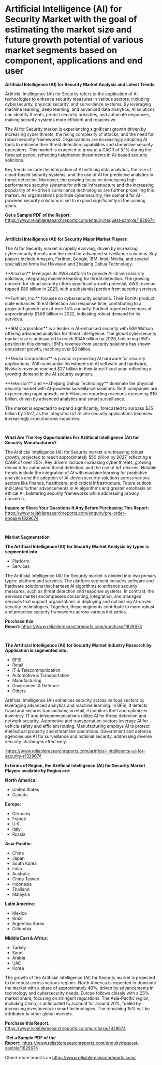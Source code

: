 <p><h1>Artificial Intelligence (AI) for Security Market with the goal of estimating the market size and future growth potential of various market segments based on component, applications and end user</h1></p><p><strong>Artificial Intelligence (AI) for Security Market Analysis and Latest Trends</strong></p>
<p><p>Artificial Intelligence (AI) for Security refers to the application of AI technologies to enhance security measures in various sectors, including cybersecurity, physical security, and surveillance systems. By leveraging machine learning, deep learning, and advanced data analytics, AI solutions can identify threats, predict security breaches, and automate responses, making security systems more efficient and responsive.</p><p>The AI for Security market is experiencing significant growth driven by increasing cyber threats, the rising complexity of attacks, and the need for robust security frameworks. Organizations are increasingly adopting AI tools to enhance their threat detection capabilities and streamline security operations. This market is expected to grow at a CAGR of 5.1% during the forecast period, reflecting heightened investments in AI-based security solutions.</p><p>Key trends include the integration of AI with big data analytics, the rise of cloud-based security systems, and the use of AI for predictive analytics in threat detection. Moreover, the growing focus on developing high-performance security systems for critical infrastructure and the increasing popularity of AI-driven surveillance technologies are further propelling this market. As organizations prioritize cybersecurity, the demand for AI-powered security solutions is set to expand significantly in the coming years.</p></p>
<p><strong>Get a Sample PDF of the Report:&nbsp;</strong> <a href="https://www.reliableresearchreports.com/enquiry/request-sample/1829674?utm_campaign=3111&utm_medium=2&utm_source=Github&utm_content=ia&utm_term=11032025&utm_id=artificial-intelligence-ai-for-security">https://www.reliableresearchreports.com/enquiry/request-sample/1829674</a></p>
<p>&nbsp;</p>
<p><strong>Artificial Intelligence (AI) for Security Major Market Players</strong></p>
<p><p>The AI for Security market is rapidly evolving, driven by increasing cybersecurity threats and the need for advanced surveillance solutions. Key players include Amazon, Fortinet, Google, IBM, Intel, Nvidia, and several specialized firms like Hikvision and Zhejiang Dahua Technology.</p><p>**Amazon** leverages its AWS platform to provide AI-driven security solutions, integrating machine learning for threat detection. The growing concern for cloud security offers significant growth potential; AWS revenue topped $80 billion in 2023, with a substantial portion from security services.</p><p>**Fortinet, Inc.** focuses on cybersecurity solutions. Their FortiAI product suite enhances threat detection and response time, contributing to a projected growth rate of over 15% annually. Fortinet reported revenues of approximately $1.69 billion in 2022, indicating robust demand for its services.</p><p>**IBM Corporation** is a leader in AI-enhanced security with IBM Watson offering advanced analytics for threat intelligence. The global cybersecurity market size is anticipated to reach $345 billion by 2026, bolstering IBM’s position in this domain. IBM's revenue from security solutions has shown consistent growth, reaching over $3 billion.</p><p>**Nvidia Corporation** is pivotal in providing AI hardware for security applications. With substantial investments in AI software and hardware, Nvidia's revenue reached $27 billion in their latest fiscal year, reflecting a growing demand in the AI security segment.</p><p>**Hikvision** and **Zhejiang Dahua Technology** dominate the physical security market with AI-powered surveillance solutions. Both companies are experiencing rapid growth, with Hikvision reporting revenues exceeding $10 billion, driven by advanced analytics and smart surveillance.</p><p>The market is expected to expand significantly, forecasted to surpass $35 billion by 2027, as the integration of AI into security applications becomes increasingly crucial across industries.</p></p>
<p>&nbsp;</p>
<p><strong>What Are The Key Opportunities For Artificial Intelligence (AI) for Security Manufacturers?</strong></p>
<p><p>The Artificial Intelligence (AI) for Security market is witnessing robust growth, projected to reach approximately $50 billion by 2027, reflecting a CAGR of over 25%. Key drivers include increasing cyber threats, growing demand for automated threat detection, and the rise of IoT devices. Notable trends include the integration of AI with machine learning for predictive analytics and the adoption of AI-driven security solutions across various sectors like finance, healthcare, and critical infrastructure. Future outlook indicates further advancements in AI algorithms and greater emphasis on ethical AI, bolstering security frameworks while addressing privacy concerns.</p></p>
<p><strong>Inquire or Share Your Questions If Any Before Purchasing This Report:</strong> <a href="https://www.reliableresearchreports.com/enquiry/pre-order-enquiry/1829674?utm_campaign=3111&utm_medium=2&utm_source=Github&utm_content=ia&utm_term=11032025&utm_id=artificial-intelligence-ai-for-security">https://www.reliableresearchreports.com/enquiry/pre-order-enquiry/1829674</a></p>
<p>&nbsp;</p>
<p><strong>Market Segmentation</strong></p>
<p><strong>The Artificial Intelligence (AI) for Security Market Analysis by types is segmented into:</strong></p>
<p><ul><li>Platform</li><li>Services</li></ul></p>
<p><p>The Artificial Intelligence (AI) for Security market is divided into two primary types: platform and services. The platform segment includes software and hardware solutions that harness AI algorithms to enhance security measures, such as threat detection and response systems. In contrast, the services market encompasses consulting, integration, and managed services that support organizations in deploying and optimizing AI-driven security technologies. Together, these segments contribute to more robust and proactive security frameworks across various industries.</p></p>
<p><strong>Purchase this Report:&nbsp;</strong><a href="https://www.reliableresearchreports.com/purchase/1829674?utm_campaign=3111&utm_medium=2&utm_source=Github&utm_content=ia&utm_term=11032025&utm_id=artificial-intelligence-ai-for-security">https://www.reliableresearchreports.com/purchase/1829674</a></p>
<p>&nbsp;</p>
<p><strong>The Artificial Intelligence (AI) for Security Market Industry Research by Application is segmented into:</strong></p>
<p><ul><li>BFSI</li><li>Retail</li><li>IT & Telecommunication</li><li>Automotive & Transportation</li><li>Manufacturing</li><li>Government & Defence</li><li>Others</li></ul></p>
<p><p>Artificial Intelligence (AI) enhances security across various sectors by leveraging advanced analytics and machine learning. In BFSI, it detects fraud and secures transactions; in retail, it monitors theft and optimizes inventory. IT and telecommunications utilize AI for threat detection and network security. Automotive and transportation sectors leverage AI for vehicle safety and efficient routing. Manufacturing employs AI to protect intellectual property and streamline operations. Government and defense agencies use AI for surveillance and national security, addressing diverse security challenges effectively.</p></p>
<p><a href="https://www.reliableresearchreports.com/artificial-intelligence-ai-for-security-r1829674?utm_campaign=3111&utm_medium=2&utm_source=Github&utm_content=ia&utm_term=11032025&utm_id=artificial-intelligence-ai-for-security">&nbsp;https://www.reliableresearchreports.com/artificial-intelligence-ai-for-security-r1829674</a></p>
<p><strong>In terms of Region, the Artificial Intelligence (AI) for Security Market Players available by Region are:</strong></p>
<p>
    <p> <strong> North America: </strong>
        <ul>
            <li>United States</li>
            <li>Canada</li>
        </ul>
        </p> 
    <p> <strong> Europe: </strong>
        <ul>
            <li>Germany</li>
            <li>France</li>
            <li>U.K.</li>
            <li>Italy</li>
            <li>Russia</li>
        </ul>
        </p> 
    <p> <strong> Asia-Pacific: </strong>
        <ul>
            <li>China</li>
            <li>Japan</li>
            <li>South Korea</li>
            <li>India</li>
            <li>Australia</li>
            <li>China Taiwan</li>
            <li>Indonesia</li>
            <li>Thailand</li>
            <li>Malaysia</li>
        </ul>
        </p> 
    <p> <strong> Latin America: </strong>
        <ul>
            <li>Mexico</li>
            <li>Brazil</li>
            <li>Argentina Korea</li>
            <li>Colombia</li>
        </ul>
        </p> 
    <p> <strong> Middle East & Africa: </strong>
        <ul>
            <li>Turkey</li>
            <li>Saudi</li>
            <li>Arabia</li>
            <li>UAE</li>
            <li>Korea</li>
        </ul>
    </p>
    </p>
<p><p>The growth of the Artificial Intelligence (AI) for Security market is projected to be robust across various regions. North America is expected to dominate the market with a share of approximately 40%, driven by advancements in technology and cybersecurity needs. Europe follows closely with a 25% market share, focusing on stringent regulations. The Asia-Pacific region, including China, is anticipated to account for around 20%, fueled by increasing investments in smart technologies. The remaining 15% will be attributed to other global markets.</p></p>
<p><strong>Purchase this Report: </strong><a href="https://www.reliableresearchreports.com/purchase/1829674?utm_campaign=3111&utm_medium=2&utm_source=Github&utm_content=ia&utm_term=11032025&utm_id=artificial-intelligence-ai-for-security">https://www.reliableresearchreports.com/purchase/1829674</a></p>
<p>&nbsp;<strong>Get a Sample PDF of the Report:&nbsp;&nbsp;</strong><a href="https://www.reliableresearchreports.com/enquiry/request-sample/1829674?utm_campaign=3111&utm_medium=2&utm_source=Github&utm_content=ia&utm_term=11032025&utm_id=artificial-intelligence-ai-for-security">https://www.reliableresearchreports.com/enquiry/request-sample/1829674</a></p>
<p><strong></strong></p>
<p>Check more reports on <a href="https://www.reliableresearchreports.com/?utm_campaign=3111&utm_medium=2&utm_source=Github&utm_content=ia&utm_term=11032025&utm_id=artificial-intelligence-ai-for-security">https://www.reliableresearchreports.com/</a></p>